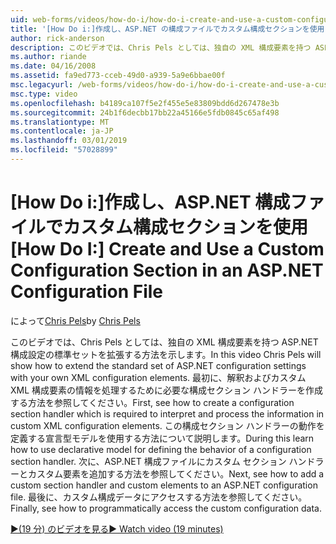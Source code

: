 ```yaml
---
uid: web-forms/videos/how-do-i/how-do-i-create-and-use-a-custom-configuration-section-in-an-aspnet-configuration-file
title: '[How Do i:]作成し、ASP.NET の構成ファイルでカスタム構成セクションを使用して |Microsoft Docs'
author: rick-anderson
description: このビデオでは、Chris Pels としては、独自の XML 構成要素を持つ ASP.NET 構成設定の標準セットを拡張する方法を示します。 まず、どのようにしています.
ms.author: riande
ms.date: 04/16/2008
ms.assetid: fa9ed773-cceb-49d0-a939-5a9e6bbae00f
msc.legacyurl: /web-forms/videos/how-do-i/how-do-i-create-and-use-a-custom-configuration-section-in-an-aspnet-configuration-file
msc.type: video
ms.openlocfilehash: b4189ca107f5e2f455e5e83809bdd6d267478e3b
ms.sourcegitcommit: 24b1f6decbb17bb22a45166e5fdb0845c65af498
ms.translationtype: MT
ms.contentlocale: ja-JP
ms.lasthandoff: 03/01/2019
ms.locfileid: "57028899"
---
```

<a name="how-do-i-create-and-use-a-custom-configuration-section-in-an-aspnet-configuration-file"></a><span data-ttu-id="8b66c-104">[How Do i:]作成し、ASP.NET 構成ファイルでカスタム構成セクションを使用</span><span class="sxs-lookup"><span data-stu-id="8b66c-104">[How Do I:] Create and Use a Custom Configuration Section in an ASP.NET Configuration File</span></span>
====================
<span data-ttu-id="8b66c-105">によって[Chris Pels](https://twitter.com/chrispels)</span><span class="sxs-lookup"><span data-stu-id="8b66c-105">by [Chris Pels](https://twitter.com/chrispels)</span></span>

<span data-ttu-id="8b66c-106">このビデオでは、Chris Pels としては、独自の XML 構成要素を持つ ASP.NET 構成設定の標準セットを拡張する方法を示します。</span><span class="sxs-lookup"><span data-stu-id="8b66c-106">In this video Chris Pels will show how to extend the standard set of ASP.NET configuration settings with your own XML configuration elements.</span></span> <span data-ttu-id="8b66c-107">最初に、解釈およびカスタム XML 構成要素の情報を処理するために必要な構成セクション ハンドラーを作成する方法を参照してください。</span><span class="sxs-lookup"><span data-stu-id="8b66c-107">First, see how to create a configuration section handler which is required to interpret and process the information in custom XML configuration elements.</span></span> <span data-ttu-id="8b66c-108">この構成セクション ハンドラーの動作を定義する宣言型モデルを使用する方法について説明します。</span><span class="sxs-lookup"><span data-stu-id="8b66c-108">During this learn how to use declarative model for defining the behavior of a configuration section handler.</span></span> <span data-ttu-id="8b66c-109">次に、ASP.NET 構成ファイルにカスタム セクション ハンドラーとカスタム要素を追加する方法を参照してください。</span><span class="sxs-lookup"><span data-stu-id="8b66c-109">Next, see how to add a custom section handler and custom elements to an ASP.NET configuration file.</span></span> <span data-ttu-id="8b66c-110">最後に、カスタム構成データにアクセスする方法を参照してください。</span><span class="sxs-lookup"><span data-stu-id="8b66c-110">Finally, see how to programmatically access the custom configuration data.</span></span>

[<span data-ttu-id="8b66c-111">&#9654;(19 分) のビデオを見る</span><span class="sxs-lookup"><span data-stu-id="8b66c-111">&#9654; Watch video (19 minutes)</span></span>](https://channel9.msdn.com/Blogs/ASP-NET-Site-Videos/how-do-i-create-and-use-a-custom-configuration-section-in-an-aspnet-configuration-file)
